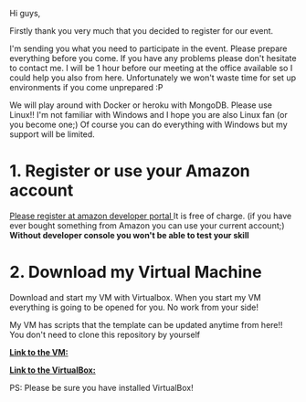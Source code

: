 Hi guys, 

Firstly thank you very much that you decided to register for our event.

I'm sending you what you need to participate in the event. Please prepare everything before you come. If you have any problems please don't hesitate to contact me. I will be 1 hour before our meeting at the office available so I could help you also from here.
Unfortunately we won't waste time for set up environments if you come unprepared :P 

We will play around with Docker or heroku with MongoDB.  Please use Linux!! I'm not familiar with Windows and I hope you are also Linux fan (or you become one;) Of course you can do everything with Windows but my support will be limited.

# 1. Register or use your Amazon account

[Please register at amazon developer portal ](http://developer.amazon.com/)
It is free of charge. (if you have ever bought something from Amazon you can use your current account;) **Without developer console you won't be able to test your skill** 


# 2. Download my Virtual Machine

Download and start my VM with Virtualbox. When you start my VM  everything is going to be opened for you. No work from your side!

My VM has scripts that the template can be updated anytime from here!! You don't need to clone this repository by yourself

       
[**Link to the VM:**](http://soon)

[**Link to the VirtualBox:**](https://www.virtualbox.org/wiki/Downloads)

PS: Please be sure you have installed VirtualBox! 

